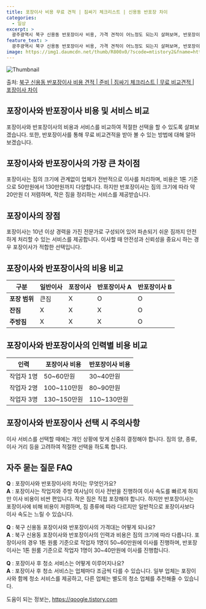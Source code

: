 ```yaml
---
title: 포장이사 비용 무료 견적 | 짐싸기 체크리스트 | 신용동 반포장 차이
categories:
  - 일상
excerpt: >
  광주광역시 북구 신용동 반포장이사 비용, 가격 견적이 어느정도 되는지 살펴보며, 반포장이사를 준비함에 있어 짐싸기 준비 체크리스트가 무엇인지 보겠습니다. 마지막으로 포장이사와 차이점을 통해 무료 비교견적으로 어떤 것이 더 합리적인 선택인지 공유 드립니다.북구 신용동 포장이사 견적 샘플 보기 👈 클릭북구 신용동 포장이사 가격 살펴보기 👈 클릭북구 신용동 반포장이사 평균 이사 비용평수북구 신용동 평균 이사 비용원룸 이사9평 이하 (1톤)30만원~투룸/쓰리룸 이사16평 ~ 20평 (2.5톤)80만원~쓰리룸 이사21평 (5톤) ~110만원~우리집 무료 이사견적 받기 👈 클릭포장 vs 반포장 이사 비용과 서비스의 차이이사할 때 포장과 반포장의 가장 큰 차이점은 이사비용과 서비스 범위에 있습니다.포장이사는 1..
feature_text: >
  광주광역시 북구 신용동 반포장이사 비용, 가격 견적이 어느정도 되는지 살펴보며, 반포장이사를 준비함에 있어 짐싸기 준비 체크리스트가 무엇인지 보겠습니다. 마지막으로 포장이사와 차이점을 통해 무료 비교견적으로 어떤 것이 더 합리적인 선택인지 공유 드립니다.북구 신용동 포장이사 견적 샘플 보기 👈 클릭북구 신용동 포장이사 가격 살펴보기 👈 클릭북구 신용동 반포장이사 평균 이사 비용평수북구 신용동 평균 이사 비용원룸 이사9평 이하 (1톤)30만원~투룸/쓰리룸 이사16평 ~ 20평 (2.5톤)80만원~쓰리룸 이사21평 (5톤) ~110만원~우리집 무료 이사견적 받기 👈 클릭포장 vs 반포장 이사 비용과 서비스의 차이이사할 때 포장과 반포장의 가장 큰 차이점은 이사비용과 서비스 범위에 있습니다.포장이사는 1..
image: https://img1.daumcdn.net/thumb/R800x0/?scode=mtistory2&fname=https%3A%2F%2Fblog.kakaocdn.net%2Fdn%2Fbxfu21%2FbtsHbOxxN5J%2FOnIfH4tpCAlZgA7W4ZrnWk%2Fimg.webp
---
```


![Thumbnail](https://img1.daumcdn.net/thumb/R800x0/?scode=mtistory2&fname=https%3A%2F%2Fblog.kakaocdn.net%2Fdn%2Fbxfu21%2FbtsHbOxxN5J%2FOnIfH4tpCAlZgA7W4ZrnWk%2Fimg.webp)

<p>출처: <a href="https://qoogle.tistory.com/9550" rel="dofollow">북구 신용동 반포장이사 비용 견적 | 준비 | 짐싸기 체크리스트 | 무료 비교견적 | 포장이사 차이</a> </p>

## 포장이사와 반포장이사 비용 및 서비스 비교

포장이사와 반포장이사의 비용과 서비스를 비교하여 적절한 선택을 할 수 있도록 살펴보겠습니다. 또한, 반포장이사를 통해 무료 비교견적을 받아
볼 수 있는 방법에 대해 알아보겠습니다.

## **포장이사와 반포장이사의 가장 큰 차이점**

포장이사는 짐의 크기에 관계없이 업체가 전반적으로 이사를 처리하며, 비용은 1톤 기준으로 50만원에서 130만원까지 다양합니다. 하지만
반포장이사는 짐의 크기에 따라 약 20만원 더 저렴하며, 작은 짐을 정리하는 서비스를 제공받습니다.

## **포장이사의 장점**

포장이사는 10년 이상 경력을 가진 전문가로 구성되어 있어 파손되기 쉬운 짐까지 안전하게 처리할 수 있는 서비스를 제공합니다. 이사할 때
안전성과 신뢰성을 중요시 하는 경우 포장이사가 적합한 선택입니다.

## **포장이사와 반포장이사의 비용 비교**

**구분** | **일반이사** | **포장이사** | **반포장이사 A** | **반포장이사 B**  
---|---|---|---|---  
**포장 범위** | 큰짐 | X | O | O  
**잔짐** | X | X | X | O  
**주방짐** | X | X | X | O  
  
## **포장이사와 반포장이사의 인력별 비용 비교**

**인력** | **포장이사 비용** | **반포장이사 비용**  
---|---|---  
작업자 1명 | 50~60만원 | 30~40만원  
작업자 2명 | 100~110만원 | 80~90만원  
작업자 3명 | 130~150만원 | 110~130만원  
  
## **포장이사와 반포장이사 선택 시 주의사항**

이사 서비스를 선택할 때에는 개인 상황에 맞게 신중히 결정해야 합니다. 짐의 양, 종류, 이사 거리 등을 고려하여 적절한 선택을 하도록
합니다.

## **자주 묻는 질문 FAQ**

**Q** : 포장이사와 반포장이사의 차이는 무엇인가요?  
**A** : 포장이사는 작업자와 주방 여사님이 이사 전반을 진행하여 이사 속도를 빠르게 하지만 이사 비용이 비싼 편입니다. 작은 짐은 직접
포장해야 합니다. 하지만 반포장이사는 포장이사에 비해 비용이 저렴하며, 짐 종류에 따라 다르지만 일반적으로 포장이사보다 이사 속도는 느릴 수
있습니다.

**Q** : 북구 신용동 포장이사와 반포장이사의 가격대는 어떻게 되나요?  
**A** : 북구 신용동 포장이사와 반포장이사의 인력과 비용은 짐의 크기에 따라 다릅니다. 포장이사의 경우 1톤 원룸 기준으로 작업자
1명이 50~60만원에 이사를 진행하며, 반포장이사는 1톤 원룸 기준으로 작업자 1명이 30~40만원에 이사를 진행합니다.

**Q** : 포장이사 후 청소 서비스는 어떻게 이루어지나요?  
**A** : 포장이사 후 청소 서비스는 업체마다 조금씩 다를 수 있습니다. 일부 업체는 포장이사와 함께 청소 서비스를 제공하고, 다른
업체는 별도의 청소 업체를 추천해줄 수 있습니다.

 

도움이 되는 정보는, <a href="https://qoogle.tistory.com" rel="dofollow">https://qoogle.tistory.com</a>


